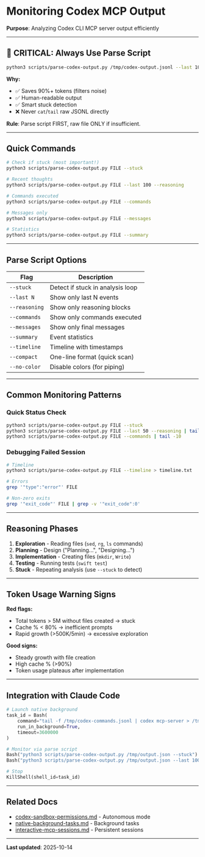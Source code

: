 # Monitoring Codex MCP Output

**Purpose**: Analyzing Codex CLI MCP server output efficiently

---

## 🚨 CRITICAL: Always Use Parse Script

```bash
python3 scripts/parse-codex-output.py /tmp/codex-output.jsonl --last 100 --reasoning
```

**Why:**
- ✅ Saves 90%+ tokens (filters noise)
- ✅ Human-readable output
- ✅ Smart stuck detection
- ❌ Never `cat`/`tail` raw JSONL directly

**Rule**: Parse script FIRST, raw file ONLY if insufficient.

---

## Quick Commands

```bash
# Check if stuck (most important!)
python3 scripts/parse-codex-output.py FILE --stuck

# Recent thoughts
python3 scripts/parse-codex-output.py FILE --last 100 --reasoning

# Commands executed
python3 scripts/parse-codex-output.py FILE --commands

# Messages only
python3 scripts/parse-codex-output.py FILE --messages

# Statistics
python3 scripts/parse-codex-output.py FILE --summary
```

---

## Parse Script Options

| Flag | Description |
|------|-------------|
| `--stuck` | Detect if stuck in analysis loop |
| `--last N` | Show only last N events |
| `--reasoning` | Show only reasoning blocks |
| `--commands` | Show only commands executed |
| `--messages` | Show only final messages |
| `--summary` | Event statistics |
| `--timeline` | Timeline with timestamps |
| `--compact` | One-line format (quick scan) |
| `--no-color` | Disable colors (for piping) |

---

## Common Monitoring Patterns

### Quick Status Check

```bash
python3 scripts/parse-codex-output.py FILE --stuck
python3 scripts/parse-codex-output.py FILE --last 50 --reasoning | tail -5
python3 scripts/parse-codex-output.py FILE --commands | tail -10
```

### Debugging Failed Session

```bash
# Timeline
python3 scripts/parse-codex-output.py FILE --timeline > timeline.txt

# Errors
grep '"type":"error"' FILE

# Non-zero exits
grep '"exit_code"' FILE | grep -v '"exit_code":0'
```

---

## Reasoning Phases

1. **Exploration** - Reading files (`sed`, `rg`, `ls` commands)
2. **Planning** - Design ("Planning...", "Designing...")
3. **Implementation** - Creating files (`mkdir`, `Write`)
4. **Testing** - Running tests (`swift test`)
5. **Stuck** - Repeating analysis (use `--stuck` to detect)

---

## Token Usage Warning Signs

**Red flags:**
- Total tokens > 5M without files created → stuck
- Cache % < 80% → inefficient prompts
- Rapid growth (>500K/5min) → excessive exploration

**Good signs:**
- Steady growth with file creation
- High cache % (>90%)
- Token usage plateaus after implementation

---

## Integration with Claude Code

```python
# Launch native background
task_id = Bash(
    command="tail -f /tmp/codex-commands.jsonl | codex mcp-server > /tmp/output.json 2>&1",
    run_in_background=True,
    timeout=3600000
)

# Monitor via parse script
Bash("python3 scripts/parse-codex-output.py /tmp/output.json --stuck")
Bash("python3 scripts/parse-codex-output.py /tmp/output.json --last 100 --reasoning")

# Stop
KillShell(shell_id=task_id)
```

---

## Related Docs

- [codex-sandbox-permissions.md](./codex-sandbox-permissions.md) - Autonomous mode
- [native-background-tasks.md](./native-background-tasks.md) - Background tasks
- [interactive-mcp-sessions.md](./interactive-mcp-sessions.md) - Persistent sessions

---

**Last updated**: 2025-10-14
